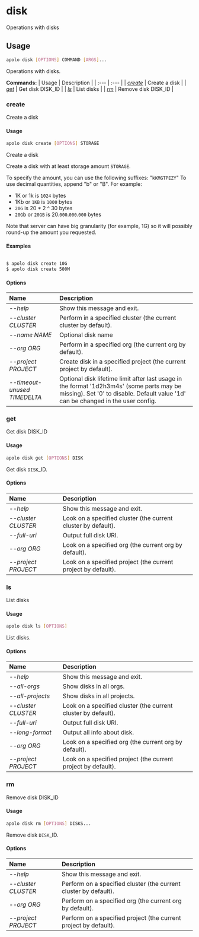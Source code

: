 # disk

Operations with disks

## Usage

```bash
apolo disk [OPTIONS] COMMAND [ARGS]...
```

Operations with disks.

**Commands:**
| Usage | Description |
| :--- | :--- |
| [_create_](disk.md#create) | Create a disk |
| [_get_](disk.md#get) | Get disk DISK\_ID |
| [_ls_](disk.md#ls) | List disks |
| [_rm_](disk.md#rm) | Remove disk DISK\_ID |


### create

Create a disk


#### Usage

```bash
apolo disk create [OPTIONS] STORAGE
```

Create a disk

Create a disk with at least storage amount `STORAGE`.

To
specify the amount, you can use the following suffixes: "k`KMGTPEZY`"
To use
decimal quantities, append "b" or "B". For example:
- 1K or 1k is `1024` bytes
- 1Kb or `1KB` is `1000` bytes
- `20G` is 20 * 2 ^ 30 bytes
- `20G`b or `20GB`
is 20.`000`.`000`.`000` bytes

Note that server can have big granularity (for
example, 1G)
so it will possibly round-up the amount you requested.

#### Examples

```bash

$ apolo disk create 10G
$ apolo disk create 500M
```

#### Options

| Name | Description |
| :--- | :--- |
| _--help_ | Show this message and exit. |
| _--cluster CLUSTER_ | Perform in a specified cluster \(the current cluster by default\). |
| _--name NAME_ | Optional disk name |
| _--org ORG_ | Perform in a specified org \(the current org by default\). |
| _--project PROJECT_ | Create disk in a specified project \(the current project by default\). |
| _--timeout-unused TIMEDELTA_ | Optional disk lifetime limit after last usage in the format '1d2h3m4s' \(some parts may be missing\). Set '0' to disable. Default value '1d' can be changed in the user config. |



### get

Get disk DISK_ID


#### Usage

```bash
apolo disk get [OPTIONS] DISK
```

Get disk `DISK`_ID.

#### Options

| Name | Description |
| :--- | :--- |
| _--help_ | Show this message and exit. |
| _--cluster CLUSTER_ | Look on a specified cluster \(the current cluster by default\). |
| _--full-uri_ | Output full disk URI. |
| _--org ORG_ | Look on a specified org \(the current org by default\). |
| _--project PROJECT_ | Look on a specified project \(the current project by default\). |



### ls

List disks


#### Usage

```bash
apolo disk ls [OPTIONS]
```

List disks.

#### Options

| Name | Description |
| :--- | :--- |
| _--help_ | Show this message and exit. |
| _--all-orgs_ | Show disks in all orgs. |
| _--all-projects_ | Show disks in all projects. |
| _--cluster CLUSTER_ | Look on a specified cluster \(the current cluster by default\). |
| _--full-uri_ | Output full disk URI. |
| _--long-format_ | Output all info about disk. |
| _--org ORG_ | Look on a specified org \(the current org by default\). |
| _--project PROJECT_ | Look on a specified project \(the current project by default\). |



### rm

Remove disk DISK_ID


#### Usage

```bash
apolo disk rm [OPTIONS] DISKS...
```

Remove disk `DISK`_ID.

#### Options

| Name | Description |
| :--- | :--- |
| _--help_ | Show this message and exit. |
| _--cluster CLUSTER_ | Perform on a specified cluster \(the current cluster by default\). |
| _--org ORG_ | Perform on a specified org \(the current org by default\). |
| _--project PROJECT_ | Perform on a specified project \(the current project by default\). |


